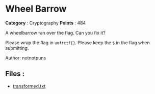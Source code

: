 # Wheel Barrow

**Category** : Cryptography
**Points** : 484

A wheelbarrow ran over the flag. Can you fix it?



Please wrap the flag in `uoftctf{}`. Please keep the `$` in the flag when submitting.



Author: notnotpuns

## Files : 
 - [transformed.txt](./transformed.txt)


